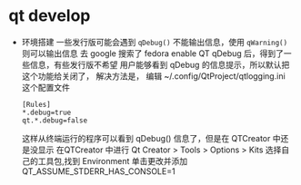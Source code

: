 # qt develop

- 环境搭建
  一些发行版可能会遇到 `qDebug()` 不能输出信息，使用 `qWarning()` 则可以输出信息
  去 google 搜索了 fedora enable QT qDebug 后，得到了一些信息，有些发行版不希望
  用户能够看到 qDebug 的信息提示，所以默认把这个功能给关闭了，
  解决方法是，
  编辑 ~/.config/QtProject/qtlogging.ini 这个配置文件
  ```shell
  [Rules]
  *.debug=true
  qt.*.debug=false
  ```
  这样从终端运行的程序可以看到 qDebug() 信息了，但是在 QTCreator 中还是没显示
  在QTCreator 中进行
  Qt Creator > Tools > Options > Kits 选择自己的工具包,找到 Environment 单击更改并添加
  QT_ASSUME_STDERR_HAS_CONSOLE=1